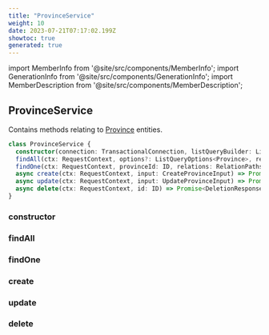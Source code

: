 ```yaml
---
title: "ProvinceService"
weight: 10
date: 2023-07-21T07:17:02.199Z
showtoc: true
generated: true
---
```

<!-- This file was generated from the Vendure source. Do not modify. Instead, re-run the "docs:build" script -->
import MemberInfo from '@site/src/components/MemberInfo';
import GenerationInfo from '@site/src/components/GenerationInfo';
import MemberDescription from '@site/src/components/MemberDescription';


## ProvinceService

<GenerationInfo sourceFile="packages/core/src/service/services/province.service.ts" sourceLine="31" packageName="@vendure/core" />

Contains methods relating to <a href='/docs/reference/typescript-api/entities/province#province'>Province</a> entities.

```ts title="Signature"
class ProvinceService {
  constructor(connection: TransactionalConnection, listQueryBuilder: ListQueryBuilder, translatableSaver: TranslatableSaver, eventBus: EventBus, translator: TranslatorService)
  findAll(ctx: RequestContext, options?: ListQueryOptions<Province>, relations: RelationPaths<Province> = []) => Promise<PaginatedList<Translated<Province>>>;
  findOne(ctx: RequestContext, provinceId: ID, relations: RelationPaths<Province> = []) => Promise<Translated<Province> | undefined>;
  async create(ctx: RequestContext, input: CreateProvinceInput) => Promise<Translated<Province>>;
  async update(ctx: RequestContext, input: UpdateProvinceInput) => Promise<Translated<Province>>;
  async delete(ctx: RequestContext, id: ID) => Promise<DeletionResponse>;
}
```

<div className="members-wrapper">

### constructor

<MemberInfo kind="method" type="(connection: <a href='/docs/reference/typescript-api/data-access/transactional-connection#transactionalconnection'>TransactionalConnection</a>, listQueryBuilder: <a href='/docs/reference/typescript-api/data-access/list-query-builder#listquerybuilder'>ListQueryBuilder</a>, translatableSaver: <a href='/docs/reference/typescript-api/service-helpers/translatable-saver#translatablesaver'>TranslatableSaver</a>, eventBus: <a href='/docs/reference/typescript-api/events/event-bus#eventbus'>EventBus</a>, translator: TranslatorService) => ProvinceService"   />


### findAll

<MemberInfo kind="method" type="(ctx: <a href='/docs/reference/typescript-api/request/request-context#requestcontext'>RequestContext</a>, options?: ListQueryOptions&#60;<a href='/docs/reference/typescript-api/entities/province#province'>Province</a>&#62;, relations: RelationPaths&#60;<a href='/docs/reference/typescript-api/entities/province#province'>Province</a>&#62; = []) => Promise&#60;<a href='/docs/reference/typescript-api/common/paginated-list#paginatedlist'>PaginatedList</a>&#60;Translated&#60;<a href='/docs/reference/typescript-api/entities/province#province'>Province</a>&#62;&#62;&#62;"   />


### findOne

<MemberInfo kind="method" type="(ctx: <a href='/docs/reference/typescript-api/request/request-context#requestcontext'>RequestContext</a>, provinceId: <a href='/docs/reference/typescript-api/common/id#id'>ID</a>, relations: RelationPaths&#60;<a href='/docs/reference/typescript-api/entities/province#province'>Province</a>&#62; = []) => Promise&#60;Translated&#60;<a href='/docs/reference/typescript-api/entities/province#province'>Province</a>&#62; | undefined&#62;"   />


### create

<MemberInfo kind="method" type="(ctx: <a href='/docs/reference/typescript-api/request/request-context#requestcontext'>RequestContext</a>, input: CreateProvinceInput) => Promise&#60;Translated&#60;<a href='/docs/reference/typescript-api/entities/province#province'>Province</a>&#62;&#62;"   />


### update

<MemberInfo kind="method" type="(ctx: <a href='/docs/reference/typescript-api/request/request-context#requestcontext'>RequestContext</a>, input: UpdateProvinceInput) => Promise&#60;Translated&#60;<a href='/docs/reference/typescript-api/entities/province#province'>Province</a>&#62;&#62;"   />


### delete

<MemberInfo kind="method" type="(ctx: <a href='/docs/reference/typescript-api/request/request-context#requestcontext'>RequestContext</a>, id: <a href='/docs/reference/typescript-api/common/id#id'>ID</a>) => Promise&#60;DeletionResponse&#62;"   />




</div>
